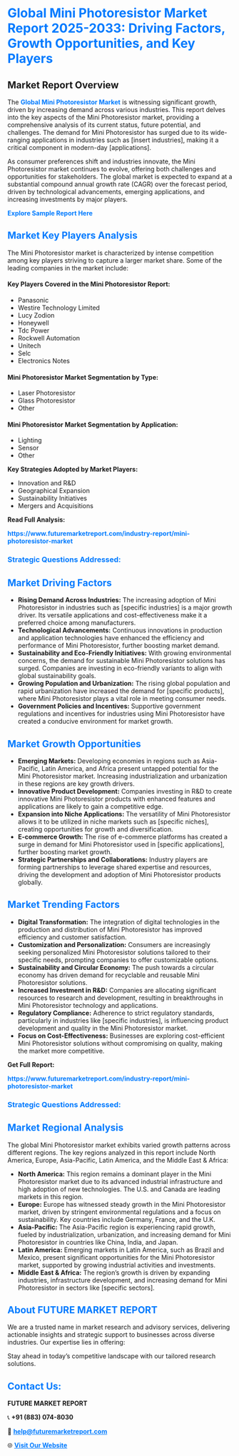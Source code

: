 <h1 style="color: #007BFF;">Global Mini Photoresistor Market Report 2025-2033: Driving Factors, Growth Opportunities, and Key Players</h1>

<section id="overview">
<h2>Market Report Overview</h2>
<p>The <a href="https://www.futuremarketreport.com/industry-report/mini-photoresistor-market" style="color: #007BFF; text-decoration: none;"><strong>Global Mini Photoresistor Market</strong></a> is witnessing significant growth, driven by increasing demand across various industries. This report delves into the key aspects of the Mini Photoresistor market, providing a comprehensive analysis of its current status, future potential, and challenges. The demand for Mini Photoresistor has surged due to its wide-ranging applications in industries such as [insert industries], making it a critical component in modern-day [applications].</p>
<p>As consumer preferences shift and industries innovate, the Mini Photoresistor market continues to evolve, offering both challenges and opportunities for stakeholders. The global market is expected to expand at a substantial compound annual growth rate (CAGR) over the forecast period, driven by technological advancements, emerging applications, and increasing investments by major players.</p>
</section>

<section id="overview">
<p><a href="https://www.futuremarketreport.com/request-sample/reportId=81339" style="color: #007BFF; text-decoration: none;"><strong>Explore Sample Report Here</strong></a></p>
</section>

<section id="key-players">
<h2 style="color: #007BFF;">Market Key Players Analysis</h2>
<p>The Mini Photoresistor market is characterized by intense competition among key players striving to capture a larger market share. Some of the leading companies in the market include:</p>
<h4>Key Players Covered in the Mini Photoresistor Report:</h4>
<ul><li>Panasonic</li><li>Westire Technology Limited</li><li>Lucy Zodion</li><li>Honeywell</li><li>Tdc Power</li><li>Rockwell Automation</li><li>Unitech</li><li>Selc</li><li>Electronics Notes</li></ul>
<h4>Mini Photoresistor Market Segmentation by Type:</h4>
<ul><li>Laser Photoresistor</li><li>Glass Photoresistor</li><li>Other</li></ul>

<h4>Mini Photoresistor Market Segmentation by Application:</h4>
<ul><li>Lighting</li><li>Sensor</li><li>Other</li></ul>
<p><strong>Key Strategies Adopted by Market Players:</strong></p>
<ul>
<li>Innovation and R&D</li>
<li>Geographical Expansion</li>
<li>Sustainability Initiatives</li>
<li>Mergers and Acquisitions</li>
</ul>
</section>

<section>
<p><strong>Read Full Analysis: </strong></p><a href="https://www.futuremarketreport.com/industry-report/mini-photoresistor-market" style="color: #007BFF; text-decoration: none;"><strong>https://www.futuremarketreport.com/industry-report/mini-photoresistor-market</strong></a>
<h3 style="color: #007BFF;">Strategic Questions Addressed:</h3>
</section>

<section id="driving-factors">
<h2 style="color: #007BFF;">Market Driving Factors</h2>
<ul>
<li><strong>Rising Demand Across Industries:</strong> The increasing adoption of Mini Photoresistor in industries such as [specific industries] is a major growth driver. Its versatile applications and cost-effectiveness make it a preferred choice among manufacturers.</li>
<li><strong>Technological Advancements:</strong> Continuous innovations in production and application technologies have enhanced the efficiency and performance of Mini Photoresistor, further boosting market demand.</li>
<li><strong>Sustainability and Eco-Friendly Initiatives:</strong> With growing environmental concerns, the demand for sustainable Mini Photoresistor solutions has surged. Companies are investing in eco-friendly variants to align with global sustainability goals.</li>
<li><strong>Growing Population and Urbanization:</strong> The rising global population and rapid urbanization have increased the demand for [specific products], where Mini Photoresistor plays a vital role in meeting consumer needs.</li>
<li><strong>Government Policies and Incentives:</strong> Supportive government regulations and incentives for industries using Mini Photoresistor have created a conducive environment for market growth.</li>
</ul>
</section>

<section id="growth-opportunities">
<h2 style="color: #007BFF;">Market Growth Opportunities</h2>
<ul>
<li><strong>Emerging Markets:</strong> Developing economies in regions such as Asia-Pacific, Latin America, and Africa present untapped potential for the Mini Photoresistor market. Increasing industrialization and urbanization in these regions are key growth drivers.</li>
<li><strong>Innovative Product Development:</strong> Companies investing in R&D to create innovative Mini Photoresistor products with enhanced features and applications are likely to gain a competitive edge.</li>
<li><strong>Expansion into Niche Applications:</strong> The versatility of Mini Photoresistor allows it to be utilized in niche markets such as [specific niches], creating opportunities for growth and diversification.</li>
<li><strong>E-commerce Growth:</strong> The rise of e-commerce platforms has created a surge in demand for Mini Photoresistor used in [specific applications], further boosting market growth.</li>
<li><strong>Strategic Partnerships and Collaborations:</strong> Industry players are forming partnerships to leverage shared expertise and resources, driving the development and adoption of Mini Photoresistor products globally.</li>
</ul>
</section>

<section id="trending-factors">
<h2 style="color: #007BFF;">Market Trending Factors</h2>
<ul>
<li><strong>Digital Transformation:</strong> The integration of digital technologies in the production and distribution of Mini Photoresistor has improved efficiency and customer satisfaction.</li>
<li><strong>Customization and Personalization:</strong> Consumers are increasingly seeking personalized Mini Photoresistor solutions tailored to their specific needs, prompting companies to offer customizable options.</li>
<li><strong>Sustainability and Circular Economy:</strong> The push towards a circular economy has driven demand for recyclable and reusable Mini Photoresistor solutions.</li>
<li><strong>Increased Investment in R&D:</strong> Companies are allocating significant resources to research and development, resulting in breakthroughs in Mini Photoresistor technology and applications.</li>
<li><strong>Regulatory Compliance:</strong> Adherence to strict regulatory standards, particularly in industries like [specific industries], is influencing product development and quality in the Mini Photoresistor market.</li>
<li><strong>Focus on Cost-Effectiveness:</strong> Businesses are exploring cost-efficient Mini Photoresistor solutions without compromising on quality, making the market more competitive.</li>
</ul>
</section>

<section>
<p><strong>Get Full Report: </strong></p><a href="https://www.futuremarketreport.com/industry-report/mini-photoresistor-market" style="color: #007BFF; text-decoration: none;"><strong>https://www.futuremarketreport.com/industry-report/mini-photoresistor-market</strong></a>
<h3 style="color: #007BFF;">Strategic Questions Addressed:</h3>
</section>


<section id="regional-analysis">
<h2 style="color: #007BFF;">Market Regional Analysis</h2>
<p>The global Mini Photoresistor market exhibits varied growth patterns across different regions. The key regions analyzed in this report include North America, Europe, Asia-Pacific, Latin America, and the Middle East & Africa:</p>
<ul>
<li><strong>North America:</strong> This region remains a dominant player in the Mini Photoresistor market due to its advanced industrial infrastructure and high adoption of new technologies. The U.S. and Canada are leading markets in this region.</li>
<li><strong>Europe:</strong> Europe has witnessed steady growth in the Mini Photoresistor market, driven by stringent environmental regulations and a focus on sustainability. Key countries include Germany, France, and the U.K.</li>
<li><strong>Asia-Pacific:</strong> The Asia-Pacific region is experiencing rapid growth, fueled by industrialization, urbanization, and increasing demand for Mini Photoresistor in countries like China, India, and Japan.</li>
<li><strong>Latin America:</strong> Emerging markets in Latin America, such as Brazil and Mexico, present significant opportunities for the Mini Photoresistor market, supported by growing industrial activities and investments.</li>
<li><strong>Middle East & Africa:</strong> The region’s growth is driven by expanding industries, infrastructure development, and increasing demand for Mini Photoresistor in sectors like [specific sectors].</li>
</ul>
</section>

<footer>
<h2 style="color: #007BFF;">About FUTURE MARKET REPORT</h2>
<p>We are a trusted name in market research and advisory services, delivering actionable insights and strategic support to businesses across diverse industries. Our expertise lies in offering:</p>

<p>Stay ahead in today’s competitive landscape with our tailored research solutions.</p>

<h2 style="color: #007BFF;">Contact Us:</h2>
<p><strong>FUTURE MARKET REPORT</strong></p>
<p>📞 <strong>+91 (883) 074-8030</strong></p>
<p>📧 <strong><a href="mailto:help@futuremarketreport.com" style="color: #007BFF;">help@futuremarketreport.com</a></strong></p>
<p>🌐 <strong><a href="https://www.futuremarketreport.com/" style="color: #007BFF;">Visit Our Website</a></strong></p>
</footer>